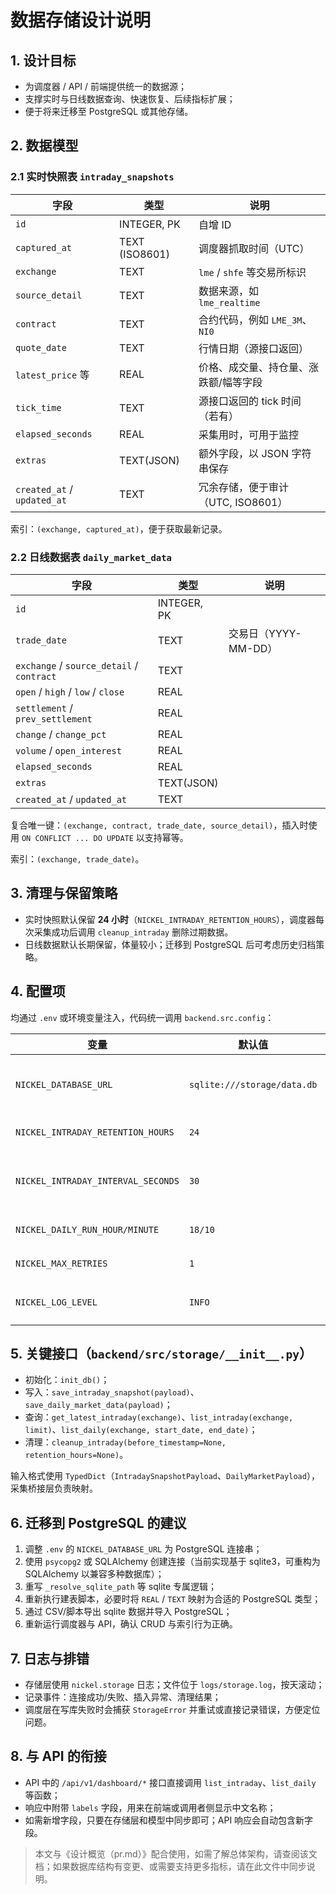 # 数据存储设计说明

## 1. 设计目标
- 为调度器 / API / 前端提供统一的数据源；
- 支撑实时与日线数据查询、快速恢复、后续指标扩展；
- 便于将来迁移至 PostgreSQL 或其他存储。

## 2. 数据模型

### 2.1 实时快照表 `intraday_snapshots`
| 字段 | 类型 | 说明 |
| --- | --- | --- |
| `id` | INTEGER, PK | 自增 ID |
| `captured_at` | TEXT (ISO8601) | 调度器抓取时间（UTC） |
| `exchange` | TEXT | `lme` / `shfe` 等交易所标识 |
| `source_detail` | TEXT | 数据来源，如 `lme_realtime` |
| `contract` | TEXT | 合约代码，例如 `LME_3M`、`NI0` |
| `quote_date` | TEXT | 行情日期（源接口返回） |
| `latest_price` 等 | REAL | 价格、成交量、持仓量、涨跌额/幅等字段 |
| `tick_time` | TEXT | 源接口返回的 tick 时间（若有） |
| `elapsed_seconds` | REAL | 采集用时，可用于监控 |
| `extras` | TEXT(JSON) | 额外字段，以 JSON 字符串保存 |
| `created_at` / `updated_at` | TEXT | 冗余存储，便于审计（UTC, ISO8601） |

索引：`(exchange, captured_at)`，便于获取最新记录。

### 2.2 日线数据表 `daily_market_data`
| 字段 | 类型 | 说明 |
| --- | --- | --- |
| `id` | INTEGER, PK |
| `trade_date` | TEXT | 交易日（YYYY-MM-DD） |
| `exchange` / `source_detail` / `contract` | TEXT |
| `open` / `high` / `low` / `close` | REAL |
| `settlement` / `prev_settlement` | REAL |
| `change` / `change_pct` | REAL |
| `volume` / `open_interest` | REAL |
| `elapsed_seconds` | REAL |
| `extras` | TEXT(JSON) |
| `created_at` / `updated_at` | TEXT |

复合唯一键：`(exchange, contract, trade_date, source_detail)`，插入时使用 `ON CONFLICT ... DO UPDATE` 以支持幂等。

索引：`(exchange, trade_date)`。

## 3. 清理与保留策略
- 实时快照默认保留 **24 小时**（`NICKEL_INTRADAY_RETENTION_HOURS`），调度器每次采集成功后调用 `cleanup_intraday` 删除过期数据。
- 日线数据默认长期保留，体量较小；迁移到 PostgreSQL 后可考虑历史归档策略。

## 4. 配置项
均通过 `.env` 或环境变量注入，代码统一调用 `backend.src.config`：

| 变量 | 默认值 | 用途 |
| --- | --- | --- |
| `NICKEL_DATABASE_URL` | `sqlite:///storage/data.db` | 指定数据库位置，可替换为 PostgreSQL |
| `NICKEL_INTRADAY_RETENTION_HOURS` | `24` | 实时数据保留时长 |
| `NICKEL_INTRADAY_INTERVAL_SECONDS` | `30` | 调度器实时采集间隔（调度层共用） |
| `NICKEL_DAILY_RUN_HOUR/MINUTE` | `18/10` | 日线采集执行时间 |
| `NICKEL_MAX_RETRIES` | `1` | 调度器失败重试次数 |
| `NICKEL_LOG_LEVEL` | `INFO` | storage / scheduler 日志级别 |

## 5. 关键接口（`backend/src/storage/__init__.py`）
- 初始化：`init_db()`；
- 写入：`save_intraday_snapshot(payload)`、`save_daily_market_data(payload)`；
- 查询：`get_latest_intraday(exchange)`、`list_intraday(exchange, limit)`、`list_daily(exchange, start_date, end_date)`；
- 清理：`cleanup_intraday(before_timestamp=None, retention_hours=None)`。

输入格式使用 `TypedDict`（`IntradaySnapshotPayload`、`DailyMarketPayload`），采集桥接层负责映射。

## 6. 迁移到 PostgreSQL 的建议
1. 调整 `.env` 的 `NICKEL_DATABASE_URL` 为 PostgreSQL 连接串；
2. 使用 `psycopg2` 或 SQLAlchemy 创建连接（当前实现基于 sqlite3，可重构为 SQLAlchemy 以兼容多种数据库）；
3. 重写 `_resolve_sqlite_path` 等 sqlite 专属逻辑；
4. 重新执行建表脚本，必要时将 `REAL` / `TEXT` 映射为合适的 PostgreSQL 类型；
5. 通过 CSV/脚本导出 sqlite 数据并导入 PostgreSQL；
6. 重新运行调度器与 API，确认 CRUD 与索引行为正确。

## 7. 日志与排错
- 存储层使用 `nickel.storage` 日志；文件位于 `logs/storage.log`，按天滚动；
- 记录事件：连接成功/失败、插入异常、清理结果；
- 调度层在写库失败时会捕获 `StorageError` 并重试或直接记录错误，方便定位问题。

## 8. 与 API 的衔接
- API 中的 `/api/v1/dashboard/*` 接口直接调用 `list_intraday`、`list_daily` 等函数；
- 响应中附带 `labels` 字段，用来在前端或调用者侧显示中文名称；
- 如需新增字段，只要在存储层和模型中同步即可；API 响应会自动包含新字段。

> 本文与《设计概览（pr.md）》配合使用，如需了解总体架构，请查阅该文档；如果数据库结构有变更、或需要支持更多指标，请在此文件中同步说明。
